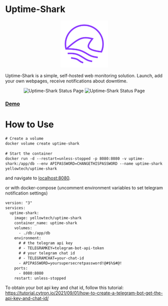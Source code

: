 # Uptime-Shark

<div align="center">
    <img src="./images/UptimeSharkLogoColored.svg" width="150" alt="Uptime-Shark Logo" />
</div>

Uptime-Shark is a simple, self-hosted web monitoring solution. Launch, add your own webpages, receive notifications about downtime.

<div align="center">
    <img src="./images/StatusPage.jpg" height="250" alt="Uptime-Shark Status Page" />
    <img src="./images/EditPage.jpg" height="250" alt="Uptime-Shark Status Page" />
</div>

### [Demo](https://demo-uptime-shark.yellowtech.ch/)

# How to Use
```
# Create a volume
docker volume create uptime-shark

# Start the container
docker run -d --restart=unless-stopped -p 8080:8080 -v uptime-shark:/app/db --env APIPASSWORD=CHANGETHISPASSWORD --name uptime-shark yellowtech/uptime-shark
```
and navigate to [localhost:8080](http://localhost:8080).

or with docker-compose (uncomment environment variables to set telegram notification settings)
```
version: "3"
services:
  uptime-shark:
    image: yellowtech/uptime-shark
    container_name: uptime-shark
    volumes:
      - ./db:/app/db
    environment:
      # # the telegram api key
      # - TELEGRAMKEY=telegram-bot-api-token
      # # your telegram chat id
      # - TELEGRAMCHAT=your-chat-id
      - APIPASSWORD=yoursupersecretpassword!@#$%$#@!
    ports:
      - 8080:8080
    restart: unless-stopped

```

To obtain your bot api key and chat id, follow this tutorial: https://tutorial.cytron.io/2021/09/01/how-to-create-a-telegram-bot-get-the-api-key-and-chat-id/
